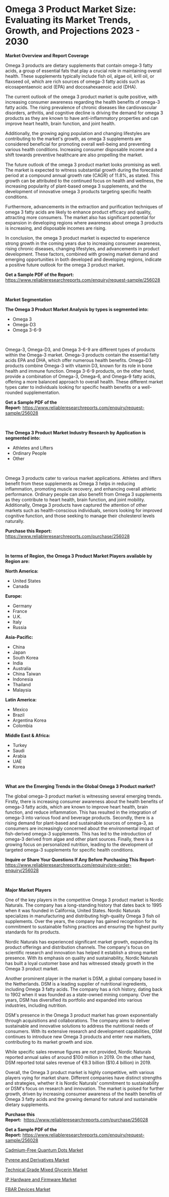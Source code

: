 <p><h1>Omega 3 Product Market Size: Evaluating its Market Trends, Growth, and Projections 2023 - 2030</h1></p><p><strong>Market Overview and Report Coverage</strong></p>
<p><p>Omega 3 products are dietary supplements that contain omega-3 fatty acids, a group of essential fats that play a crucial role in maintaining overall health. These supplements typically include fish oil, algae oil, krill oil, or flaxseed oil, which are rich sources of omega-3 fatty acids such as eicosapentaenoic acid (EPA) and docosahexaenoic acid (DHA).</p><p>The current outlook of the omega 3 product market is quite positive, with increasing consumer awareness regarding the health benefits of omega-3 fatty acids. The rising prevalence of chronic diseases like cardiovascular disorders, arthritis, and cognitive decline is driving the demand for omega 3 products as they are known to have anti-inflammatory properties and can improve heart health, brain function, and joint health.</p><p>Additionally, the growing aging population and changing lifestyles are contributing to the market's growth, as omega 3 supplements are considered beneficial for promoting overall well-being and preventing various health conditions. Increasing consumer disposable income and a shift towards preventive healthcare are also propelling the market.</p><p>The future outlook of the omega 3 product market looks promising as well. The market is expected to witness substantial growth during the forecasted period at a compound annual growth rate (CAGR) of 11.8%, as stated. This growth can be attributed to the continued focus on health and wellness, the increasing popularity of plant-based omega 3 supplements, and the development of innovative omega 3 products targeting specific health conditions.</p><p>Furthermore, advancements in the extraction and purification techniques of omega 3 fatty acids are likely to enhance product efficacy and quality, attracting more consumers. The market also has significant potential for expansion in developing regions where awareness about omega 3 products is increasing, and disposable incomes are rising.</p><p>In conclusion, the omega 3 product market is expected to experience strong growth in the coming years due to increasing consumer awareness, rising chronic diseases, changing lifestyles, and advancements in product development. These factors, combined with growing market demand and emerging opportunities in both developed and developing regions, indicate a positive future outlook for the omega 3 product market.</p></p>
<p><strong>Get a Sample PDF of the Report:</strong> <a href="https://www.reliableresearchreports.com/enquiry/request-sample/256028">https://www.reliableresearchreports.com/enquiry/request-sample/256028</a></p>
<p>&nbsp;</p>
<p><strong>Market Segmentation</strong></p>
<p><strong>The Omega 3 Product Market Analysis by types is segmented into:</strong></p>
<p><ul><li>Omega 3</li><li>Omega-D3</li><li>Omega 3-6-9</li></ul></p>
<p>&nbsp;</p>
<p><p>Omega-3, Omega-D3, and Omega 3-6-9 are different types of products within the Omega-3 market. Omega-3 products contain the essential fatty acids EPA and DHA, which offer numerous health benefits. Omega-D3 products combine Omega-3 with vitamin D3, known for its role in bone health and immune function. Omega 3-6-9 products, on the other hand, provide a combination of Omega-3, Omega-6, and Omega-9 fatty acids, offering a more balanced approach to overall health. These different market types cater to individuals looking for specific health benefits or a well-rounded supplementation.</p></p>
<p><strong>Get a Sample PDF of the Report:</strong>&nbsp;<a href="https://www.reliableresearchreports.com/enquiry/request-sample/256028">https://www.reliableresearchreports.com/enquiry/request-sample/256028</a></p>
<p>&nbsp;</p>
<p><strong>The Omega 3 Product Market Industry Research by Application is segmented into:</strong></p>
<p><ul><li>Athletes and Lifters</li><li>Ordinary People</li><li>Other</li></ul></p>
<p>&nbsp;</p>
<p><p>Omega 3 products cater to various market applications. Athletes and lifters benefit from these supplements as Omega 3 helps in reducing inflammation, promoting muscle recovery, and enhancing overall athletic performance. Ordinary people can also benefit from Omega 3 supplements as they contribute to heart health, brain function, and joint mobility. Additionally, Omega 3 products have captured the attention of other markets such as health-conscious individuals, seniors looking for improved cognitive function, and those seeking to manage their cholesterol levels naturally.</p></p>
<p><strong>Purchase this Report:</strong>&nbsp; <a href="https://www.reliableresearchreports.com/purchase/256028">https://www.reliableresearchreports.com/purchase/256028</a></p>
<p>&nbsp;</p>
<p><strong>In terms of Region, the Omega 3 Product Market Players available by Region are:</strong></p>
<p>
    <p> <strong> North America: </strong>
        <ul>
            <li>United States</li>
            <li>Canada</li>
        </ul>
        </p> 
    <p> <strong> Europe: </strong>
        <ul>
            <li>Germany</li>
            <li>France</li>
            <li>U.K.</li>
            <li>Italy</li>
            <li>Russia</li>
        </ul>
        </p> 
    <p> <strong> Asia-Pacific: </strong>
        <ul>
            <li>China</li>
            <li>Japan</li>
            <li>South Korea</li>
            <li>India</li>
            <li>Australia</li>
            <li>China Taiwan</li>
            <li>Indonesia</li>
            <li>Thailand</li>
            <li>Malaysia</li>
        </ul>
        </p> 
    <p> <strong> Latin America: </strong>
        <ul>
            <li>Mexico</li>
            <li>Brazil</li>
            <li>Argentina Korea</li>
            <li>Colombia</li>
        </ul>
        </p> 
    <p> <strong> Middle East & Africa: </strong>
        <ul>
            <li>Turkey</li>
            <li>Saudi</li>
            <li>Arabia</li>
            <li>UAE</li>
            <li>Korea</li>
        </ul>
    </p>
    </p>
<p>&nbsp;</p>
<p><strong>What are the Emerging Trends in the Global Omega 3 Product market?</strong></p>
<p><p>The global omega-3 product market is witnessing several emerging trends. Firstly, there is increasing consumer awareness about the health benefits of omega-3 fatty acids, which are known to improve heart health, brain function, and reduce inflammation. This has resulted in the integration of omega-3 into various food and beverage products. Secondly, there is a rising demand for plant-based and sustainable sources of omega-3, as consumers are increasingly concerned about the environmental impact of fish-derived omega-3 supplements. This has led to the introduction of omega-3 derived from algae and other plant sources. Finally, there is a growing focus on personalized nutrition, leading to the development of targeted omega-3 supplements for specific health conditions.</p></p>
<p><strong>Inquire or Share Your Questions If Any Before Purchasing This Report</strong>- <a href="https://www.reliableresearchreports.com/enquiry/pre-order-enquiry/256028">https://www.reliableresearchreports.com/enquiry/pre-order-enquiry/256028</a></p>
<p>&nbsp;</p>
<p><strong>Major Market Players</strong></p>
<p><p>One of the key players in the competitive Omega 3 product market is Nordic Naturals. The company has a long-standing history that dates back to 1995 when it was founded in California, United States. Nordic Naturals specializes in manufacturing and distributing high-quality Omega 3 fish oil supplements. Over the years, the company has gained recognition for its commitment to sustainable fishing practices and ensuring the highest purity standards for its products.</p><p>Nordic Naturals has experienced significant market growth, expanding its product offerings and distribution channels. The company's focus on scientific research and innovation has helped it establish a strong market presence. With its emphasis on quality and sustainability, Nordic Naturals has built a loyal customer base and has witnessed steady growth in the Omega 3 product market.</p><p>Another prominent player in the market is DSM, a global company based in the Netherlands. DSM is a leading supplier of nutritional ingredients, including Omega 3 fatty acids. The company has a rich history, dating back to 1902 when it was founded as a state-owned mining company. Over the years, DSM has diversified its portfolio and expanded into various industries, including nutrition.</p><p>DSM's presence in the Omega 3 product market has grown exponentially through acquisitions and collaborations. The company aims to deliver sustainable and innovative solutions to address the nutritional needs of consumers. With its extensive research and development capabilities, DSM continues to introduce new Omega 3 products and enter new markets, contributing to its market growth and size.</p><p>While specific sales revenue figures are not provided, Nordic Naturals reported annual sales of around $100 million in 2019. On the other hand, DSM reported total sales revenue of €9.3 billion ($10.4 billion) in 2019.</p><p>Overall, the Omega 3 product market is highly competitive, with various players vying for market share. Different companies have distinct strengths and strategies, whether it is Nordic Naturals' commitment to sustainability or DSM's focus on research and innovation. The market is poised for further growth, driven by increasing consumer awareness of the health benefits of Omega 3 fatty acids and the growing demand for natural and sustainable dietary supplements.</p></p>
<p><strong>Purchase this Report:</strong>&nbsp;&nbsp;<a href="https://www.reliableresearchreports.com/purchase/256028">https://www.reliableresearchreports.com/purchase/256028</a></p>
<p></p>
<p><strong>Get a Sample PDF of the Report:</strong>&nbsp;<a href="https://www.reliableresearchreports.com/enquiry/request-sample/256028">https://www.reliableresearchreports.com/enquiry/request-sample/256028</a></p>
<p><p><a href="https://www.linkedin.com/pulse/cadmium-free-quantum-dots-market-size-2023-2030-global-2eqye/">Cadmium-Free Quantum Dots Market</a></p><p><a href="https://medium.com/@othaleffler644/analyzing-pyrene-and-derivatives-market-global-industry-perspective-and-forecast-2023-to-2030-0393ebf268f2">Pyrene and Derivatives Market</a></p><p><a href="https://medium.com/@williambatz97/technical-grade-mixed-glycerin-market-analysis-and-sze-forecasted-for-period-from-2023-to-2030-f3c7b35e61cc">Technical Grade Mixed Glycerin Market</a></p><p><a href="https://www.linkedin.com/pulse/ip-hardware-firmware-market-size-growth-forecast-from-rpfae/">IP Hardware and Firmware Market</a></p><p><a href="https://www.linkedin.com/pulse/fbar-devices-market-research-report-unlocks-analysis-financial-1cqse/">FBAR Devices Market</a></p></p>